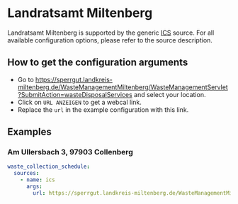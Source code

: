 # Landratsamt Miltenberg

Landratsamt Miltenberg is supported by the generic [ICS](/doc/source/ics.md) source. For all available configuration options, please refer to the source description.


## How to get the configuration arguments

- Go to <https://sperrgut.landkreis-miltenberg.de/WasteManagementMiltenberg/WasteManagementServlet?SubmitAction=wasteDisposalServices> and select your location.  
- Click on `URL ANZEIGEN` to get a webcal link.
- Replace the `url` in the example configuration with this link.

## Examples

### Am Ullersbach 3, 97903 Collenberg

```yaml
waste_collection_schedule:
  sources:
    - name: ics
      args:
        url: https://sperrgut.landkreis-miltenberg.de/WasteManagementMiltenberg/WasteManagementServiceServlet?ApplicationName=Calendar&SubmitAction=sync&StandortID=82947985001&AboID=107727&Fra=R2;B2;P1;R4;P2;P4;Gelb;SM;R1;B1
```
